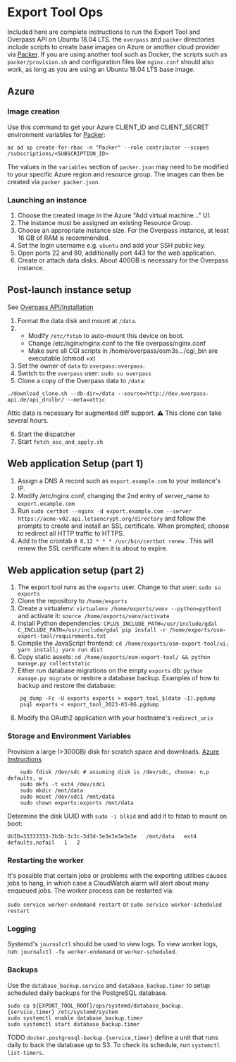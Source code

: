 # Export Tool Ops

Included here are complete instructions to run the Export Tool and Overpass API on Ubuntu 18.04 LTS. the `overpass` and `packer` directories include scripts to create base images on Azure or another cloud provider via [Packer](http://packer.io). If you are using another tool such as Docker, the scripts such as `packer/provision.sh` and configuration files like `nginx.conf` should also work, as long as you are using an Ubuntu 18.04 LTS base image.

## Azure

### Image creation 
Use this command to get your Azure CLIENT_ID and CLIENT_SECRET environment variables for [Packer](https://www.packer.io/docs/builders/azure-setup.html):
```
az ad sp create-for-rbac -n "Packer" --role contributor --scopes /subscriptions/<SUBSCRIPTION_ID>
```
The values in the `variables` section of `packer.json` may need to be modified to your specific Azure region and resource group. The images can then be created via `packer packer.json`.

### Launching an instance

1. Choose the created image in the Azure "Add virtual machine..." UI.
2. The instance must be assigned an existing Resource Group.
3. Choose an appropriate instance size. For the Overpass instance, at least 16 GB of RAM is recommended.
4. Set the login username e.g. `ubuntu` and add your SSH public key.
5. Open ports 22 and 80, additionally port 443 for the web application.
6. Create or attach data disks. About 400GB is necessary for the Overpass instance. 

## Post-launch instance setup

See [Overpass API/Installation](https://wiki.openstreetmap.org/wiki/Overpass_API/Installation)

1. Format the data disk and mount at `/data`.
2. 	* Modify `/etc/fstab` to auto-mount this device on boot.
	* Change /etc/nginx/nginx.conf to the file overpass/nginx.conf
	* Make sure all CGI scripts in /home/overpass/osm3s.../cgi_bin are executable.(chmod +x)
3. Set the owner of `data` to `overpass:overpass`.
4. Switch to the `overpass` user: `sudo su overpass`
5. Clone a copy of the Overpass data to `/data`: 
```
./download_clone.sh --db-dir=/data --source=http://dev.overpass-api.de/api_drolbr/ --meta=attic
```
Attic data is necessary for augmented diff support. :warning: This clone can take several hours.

6. Start the dispatcher
7. Start `fetch_osc_and_apply.sh`

## Web application Setup (part 1)

1. Assign a DNS A record such as `export.example.com` to your instance's IP.
2. Modify /etc/nginx.conf, changing the 2nd entry of server_name to `export.example.com`
3. Run `sudo certbot --nginx -d export.example.com --server https://acme-v02.api.letsencrypt.org/directory` and follow the prompts to create and install an SSL certificate. When prompted, choose to redirect all HTTP traffic to HTTPS.
4. Add to the crontab `0 0,12 * * * /usr/bin/certbot renew` . This will renew the SSL certificate when it is about to expire. 

## Web application setup (part 2)

1. The export tool runs as the `exports` user. Change to that user: `sudo su exports`
2. Clone the repository to `/home/exports`
3. Create a virtualenv: `virtualenv /home/exports/venv --python=python3` and activate it: `source /home/exports/venv/activate`
4. Install Python dependencies: `CPLUS_INCLUDE_PATH=/usr/include/gdal C_INCLUDE_PATH=/usr/include/gdal pip install -r /home/exports/osm-export-tool/requirements.txt`
5. Compile the JavaScript frontend: `cd /home/exports/osm-export-tool/ui; yarn install; yarn run dist`
6. Copy static assets: `cd /home/exports/osm-export-tool/ && python manage.py collectstatic`
7. Either run database migrations on the empty `exports` db: `python manage.py migrate` or restore a database backup.
Examples of how to backup and restore the database:

```
	pg_dump -Fc -U exports exports > export_tool_$(date -I).pgdump
	psql exports < export_tool_2023-03-06.pgdump
```

8. Modify the OAuth2 application with your hostname's `redirect_uris`

### Storage and Environment Variables

Provision a large (>300GB) disk for scratch space and downloads. [Azure Instructions](https://docs.microsoft.com/en-us/azure/virtual-machines/linux/attach-disk-portal)

```
	sudo fdisk /dev/sdc # assuming disk is /dev/sdc, choose: n,p defaults, w
	sudo mkfs -t ext4 /dev/sdc1
	sudo mkdir /mnt/data
	sudo mount /dev/sdc1 /mnt/data
	sudo chown exports:exports /mnt/data
```

Determine the disk UUID with `sudo -i blkid` and add it to fstab to mount on boot:


	UUID=33333333-3b3b-3c3c-3d3d-3e3e3e3e3e3e   /mnt/data   ext4   defaults,nofail   1   2
	
### Restarting the worker

It's possible that certain jobs or problems with the exporting utilities causes jobs to hang, in which case a CloudWatch alarm will alert about many enqueued jobs. The worker process can be restarted via:

`sudo service worker-ondemand restart`
or `sudo service worker-scheduled restart`

### Logging

Systemd's `journalctl` should be used to view logs. To view worker logs, run: `journalctl -fu
worker-ondemand` or `worker-scheduled`.

### Backups

Use the `database_backup.service` and `database_backup.timer` to setup scheduled daily backups for the PostgreSQL database.

```
sudo cp ${EXPORT_TOOL_ROOT}/ops/systemd/database_backup.{service,timer} /etc/systemd/system
sudo systemctl enable database_backup.timer
sudo systemctl start database_backup.timer
```

TODO `docker.postgresql-backup.{service,timer}` define a unit that runs daily to back the database up to
S3. To check its schedule, run `systemctl list-timers`.

<!-- ### Pre-compiled libraries

The Maps.ME generator_tool must be built for the target OS (Ubuntu 18.04 LTS).

See instructions at https://github.com/mapsme/omim/blob/master/docs/INSTALL.md#maps-generator

```
sudo apt install cmake qt5-default
git clone --recursive --depth 1 https://github.com/mapsme/omim.git
./configure
omim/tools/unix/build_omim.sh -sr generator_tool
tar -cvzf omim-build-release.tgz ../omim-build-release
``` -->
